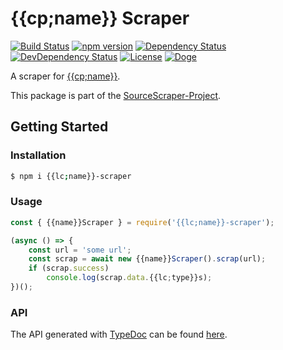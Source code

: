 # {{cp;name}} Scraper

[![Build Status](https://travis-ci.org/OpenByteDev/SourceScraper.svg?branch=master)](https://travis-ci.org/OpenByteDev/SourceScraper)
[![npm version](https://badge.fury.io/js/{{lc;name}}-scraper.svg)](https://www.npmjs.com/package/{{lc;name}}-scraper)
[![Dependency Status](https://david-dm.org/OpenByteDev/SourceScraper/status.svg?path=packages%2F{{lc;name}}-scraper)](https://david-dm.org/OpenByteDev/SourceScraper?path=packages%2F{{lc;name}}-scraper)
[![DevDependency Status](https://david-dm.org/OpenByteDev/SourceScraper/dev-status.svg?path=packages%2F{{lc;name}}-scraper)](https://david-dm.org/OpenByteDev/SourceScraper?path=packages%2F{{lc;name}}-scraper&type=dev)
[![License](https://img.shields.io/github/license/mashape/apistatus.svg)](https://opensource.org/licenses/MIT)
[![Doge](https://img.shields.io/badge/doge-wow-yellow.svg)]()

A scraper for [{{cp;name}}](https://www.{{lc;mainDomain}}/).

This package is part of the [SourceScraper-Project](https://github.com/OpenByteDev/SourceScraper).


## Getting Started
### Installation
```bash
$ npm i {{lc;name}}-scraper
```


### Usage

```js
const { {{name}}Scraper } = require('{{lc;name}}-scraper');

(async () => {
    const url = 'some url';
    const scrap = await new {{name}}Scraper().scrap(url);
    if (scrap.success)
        console.log(scrap.data.{{lc;type}}s);
})();
```


### API
The API generated with [TypeDoc](http://typedoc.org/) can be found [here](https://openbytedev.github.io/SourceScraper/packages/{{lc;name}}-scraper/docs/).
